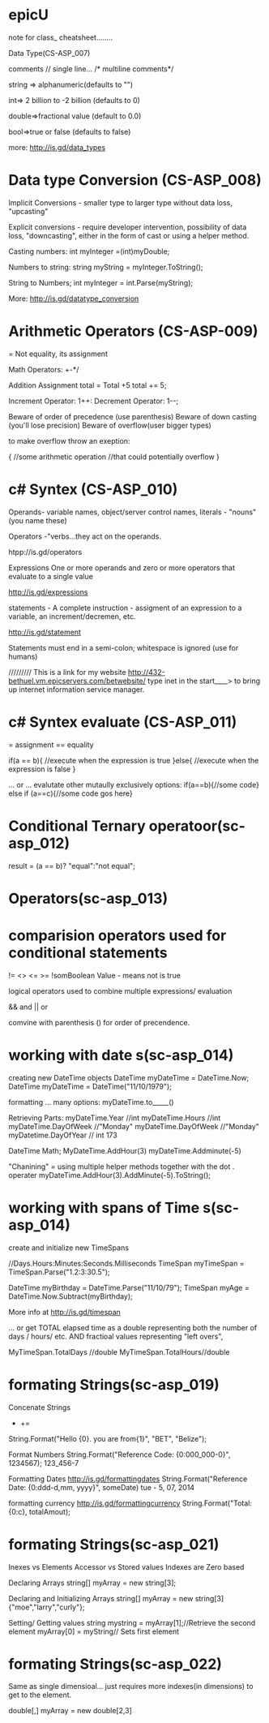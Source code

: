 # epicU
note for class_ cheatsheet........

Data Type(CS-ASP_007)

comments // single line...   /* multiline comments*/

string => alphanumeric(defaults to "")

int=> 2 billion to -2 billion (defaults to 0)

double=>fractional value (default to 0.0)

bool=>true or false (defaults to false)

more: http://is.gd/data_types

Data type Conversion (CS-ASP_008)
======================================================
Implicit Conversions - smaller type to larger type
without data loss, "upcasting"

Explicit conversions - require developer intervention,
possibility of data loss, "downcasting", either in
the form of cast or using a helper method.

Casting numbers:
int myInteger =(int)myDouble;

Numbers to string:
string myString = myInteger.ToString();

String to Numbers;
int myInteger = int.Parse(myString);

More: http://is.gd/datatype_conversion


Arithmetic  Operators (CS-ASP-009)
=======================================================================
= Not equality, its assignment

Math Operators: +-*/

Addition Assignment
total = Total +5
total += 5;

Increment Operator: 1++:
Decrement Operator: 1--;

Beware of order of precedence (use parenthesis)
Beware of down casting (you'll lose precision)
Beware of overflow(user bigger types)

to make overflow throw an exeption:

{
//some arithmetic operation
//that could potentially overflow
}

c# Syntex (CS-ASP_010)
===============================================================================

Operands- variable names, object/server control names, literals - "nouns" (you name these)

Operators -"verbs...they act on the operands.

htpp://is.gd/operators

Expressions One or more operands and zero or more operators
that evaluate to a single value

http://is.gd/expressions

statements - A complete instruction - assigment of an 
expression to a variable, an increment/decremen, etc.

http://is.gd/statement

Statements must end in a semi-colon;
whitespace is ignored (use for humans)







/////////
This is a link for my website
http://432-bethuel.vm.epicservers.com/betwebsite/
type inet in the start____> to bring up internet information service manager.

c# Syntex evaluate (CS-ASP_011)
===============================================================================
= assignment
== equality

if(a == b){
//execute when the expression is true
}else{
//execute when the expression is false
}


... or ... evalutate other mutaully exclusively options:
if(a==b){//some code}
else if (a==c){//some code gos here}


Conditional Ternary operatoor(sc-asp_012)
==========================================================

result = (a == b)? "equal":"not equal";



Operators(sc-asp_013)
==========================================================
comparision operators
used for conditional statements
==
!=
<>
<=  >=
!somBoolean Value - means not is true

logical operators
used to combine multiple expressions/ evaluation

&& and
|| or

comvine with parenthesis () for order of precendence.

working with date s(sc-asp_014)
==========================================================
creating new DateTime objects
DateTime myDateTime = DateTime.Now;
DateTime myDateTime = DateTime("11/10/1979");

formatting ... many options:
myDateTime.to_____()

Retrieving Parts:
myDateTime.Year  //int
myDateTime.Hours //int
myDateTime.DayOfWeek //"Monday"
myDateTime.DayOfWeek //"Monday"
myDatetime.DayOfYear // int 173


DateTime Math;
MyDateTime.AddHour(3)
myDateTime.Addminute(-5)

"Chanining" = using multiple helper methods
together with the dot . operater
myDateTime.AddHour(3).AddMinute(-5).ToString();

working with spans of Time s(sc-asp_014)
==========================================================
create and initialize new TimeSpans

//Days.Hours:Minutes:Seconds.Milliseconds
TimeSpan myTimeSpan = TimeSpan.Parse("1.2:3:30.5");

DateTime myBirthday = DateTime.Parse("11/10/79");
TimeSpan myAge = DateTime.Now.Subtract(myBirthday);

More info at http://is.gd/timespan

... or get TOTAL elapsed time
as a double representing both
the number of days / hours/ etc.
AND fractioal values representing 
"left overs",

MyTimeSpan.TotalDays //double
MyTimeSpan.TotalHours//double

formating Strings(sc-asp_019)
==========================================================
Concenate Strings
+ +=

String.Format("Hello {0}. you are from{1}", "BET", "Belize");

Format Numbers
String.Format("Reference Code: {0:000_000-0}", 1234567);
123_456-7

Formatting Dates
http://is.gd/formattingdates
String.Format("Reference Date: {0:ddd-d,mm, yyyy}", someDate)
tue - 5, 07, 2014

formatting currency
http://is.gd/formattingcurrency
String.Format("Total:{0:c}, totalAmout);

formating Strings(sc-asp_021)
==========================================================
Inexes vs Elements
Accessor vs Stored values
Indexes are Zero based

Declaring Arrays
string[] myArray = new string[3];

Declaring and Initializing Arrays
string[] myArray = new string[3]{"moe","larry","curly"};

Setting/ Getting values
string mystring = myArray[1];//Retrieve the second element
myArray[0] = myString// Sets first element

formating Strings(sc-asp_022)
==========================================================
Same as single dimensioal... just requires
more indexes(in dimensions) to get to the element.

double[,] myArray = new double[2,3]

